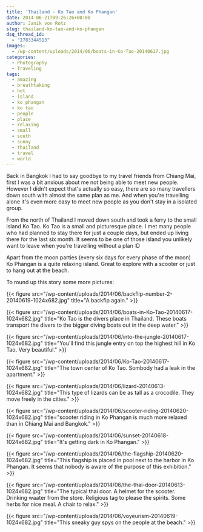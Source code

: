 ```yaml
---
title: 'Thailand - Ko Tao and Ko Phangan'
date: 2014-06-21T09:26:26+00:00
author: Janik von Rotz
slug: thailand-ko-tao-and-ko-phangan
dsq_thread_id:
  - "2783344513"
images:
  - /wp-content/uploads/2014/06/boats-in-Ko-Tao-20140617.jpg
categories:
  - Photography
  - Traveling
tags:
  - amazing
  - breathtaking
  - hot
  - island
  - ko phangan
  - ko tao
  - people
  - place
  - relaxing
  - small
  - south
  - sunny
  - thailand
  - travel
  - world
---
```

Back in Bangkok I had to say goodbye to my travel friends from Chiang Mai, first I was a bit anxious about me not being able to meet new people. However I didn't expect that's actually so easy, there are so many travellers down south with almost the same plan as me. And when you're travelling alone it's even more easy to meet new people as you don't stay in a isolated group.
<!--more-->
From the north of Thailand I moved down south and took a ferry to the small island Ko Tao. Ko Tao is a small and picturesque place. I met many people who had planned to stay there for just a couple days, but ended up living there for the last six month. It seems to be one of those island you unlikely want to leave when you're travelling without a plan :D

Apart from the moon parties (every six days for every phase of the moon) Ko Phangan is a quite relaxing island. Great to explore with a scooter or just to hang out at the beach.

To round up this story some more pictures:

{{< figure src="/wp-content/uploads/2014/06/backflip-number-2-20140619-1024x682.jpg" title="A backfip again." >}}

{{< figure src="/wp-content/uploads/2014/06/boats-in-Ko-Tao-20140617-1024x682.jpg" title="Ko Tao is the divers place in Thailand. These boats transport the divers to the bigger diving boats out in the deep water." >}}

{{< figure src="/wp-content/uploads/2014/06/into-the-jungle-20140617-1024x682.jpg" title="You'll find this jungle entry on top the highest hill in Ko Tao. Very beautiful." >}}

{{< figure src="/wp-content/uploads/2014/06/Ko-Tao-20140617-1024x682.jpg" title="The town center of Ko Tao. Sombody had a leak in the apartment." >}}

{{< figure src="/wp-content/uploads/2014/06/lizard-20140613-1024x682.jpg" title="This type of lizards can be as tall as a crocodile. They move freely in the cities." >}}

{{< figure src="/wp-content/uploads/2014/06/scooter-riding-20140620-1024x682.jpg" title="scooter riding in Ko Phangan is much more relaxed than in Chiang Mai and Bangkok." >}}

{{< figure src="/wp-content/uploads/2014/06/sunset-20140618-1024x682.jpg" title="It's getting dark in Ko Phangan." >}}

{{< figure src="/wp-content/uploads/2014/06/the-flagship-20140620-1024x682.jpg" title="This flagship is placed in pool next to the harbor in Ko Phangan. It seems that nobody is aware of the purpose of this exhibition." >}}

{{< figure src="/wp-content/uploads/2014/06/the-thai-door-20140613-1024x682.jpg" title="The typical thai door. A helmet for the scooter. Drinking waater from the store. Religious tag to please the spirits. Some herbs for nice meal. A chair to relax." >}}

{{< figure src="/wp-content/uploads/2014/06/voyeurism-20140619-1024x682.jpg" title="This sneaky guy spys on the people at the beach." >}}
